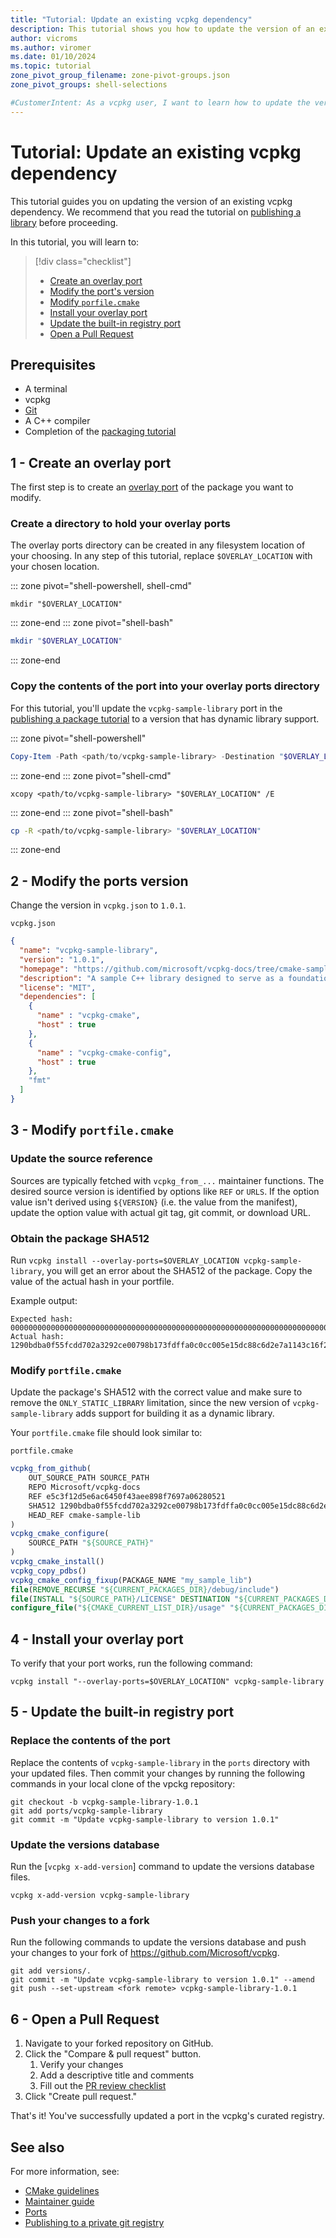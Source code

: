 ```yaml
---
title: "Tutorial: Update an existing vcpkg dependency"
description: This tutorial shows you how to update the version of an existing vcpkg dependency
author: vicroms
ms.author: viromer
ms.date: 01/10/2024
ms.topic: tutorial
zone_pivot_group_filename: zone-pivot-groups.json
zone_pivot_groups: shell-selections

#CustomerIntent: As a vcpkg user, I want to learn how to update the version of an existing vcpkg dependency
---
```


# Tutorial: Update an existing vcpkg dependency

This tutorial guides you on updating the version of an existing vcpkg
dependency.  We recommend that you read the tutorial on [publishing a
library](../get_started/get-started-adding-to-registry.md) before proceeding.

In this tutorial, you will learn to:

> [!div class="checklist"]
> * [Create an overlay port](#1---create-an-overlay-port)
> * [Modify the port's version](#2---modify-the-ports-version)
> * [Modify `porfile.cmake`](#3---modify-portfilecmake)
> * [Install your overlay port](#4---install-your-overlay-port)
> * [Update the built-in registry port](#5---update-the-built-in-registry-port)
> * [Open a Pull Request](#6---open-a-pull-request)

## Prerequisites

* A terminal
* vcpkg
* [Git](<https://git-scm.com/downloads>)
* A C++ compiler
* Completion of the [packaging
  tutorial](../get_started/get-started-packaging.md)

## 1 - Create an overlay port

The first step is to create an [overlay port](../concepts/overlay-ports.md) of
the package you want to modify.

### Create a directory to hold your overlay ports

The overlay ports directory can be created in any filesystem location of your
choosing. In any step of this tutorial, replace `$OVERLAY_LOCATION` with your
chosen location.

::: zone pivot="shell-powershell, shell-cmd"

```console
mkdir "$OVERLAY_LOCATION"
```

::: zone-end
::: zone pivot="shell-bash"

```bash
mkdir "$OVERLAY_LOCATION"
```

::: zone-end

### Copy the contents of the port into your overlay ports directory

For this tutorial, you'll update the `vcpkg-sample-library` port in the
[publishing a package
tutorial](../get_started/get-started-adding-to-registry.md) to a version that
has dynamic library support.

::: zone pivot="shell-powershell"

```powershell
Copy-Item -Path <path/to/vcpkg-sample-library> -Destination "$OVERLAY_LOCATION" -Recurse
```

::: zone-end
::: zone pivot="shell-cmd"

```console
xcopy <path/to/vcpkg-sample-library> "$OVERLAY_LOCATION" /E
```

::: zone-end
::: zone pivot="shell-bash"

```bash
cp -R <path/to/vcpkg-sample-library> "$OVERLAY_LOCATION"
```

::: zone-end

## 2 - Modify the ports version

Change the version in `vcpkg.json` to `1.0.1`.

`vcpkg.json`

```json
{
  "name": "vcpkg-sample-library",
  "version": "1.0.1",
  "homepage": "https://github.com/microsoft/vcpkg-docs/tree/cmake-sample-lib",
  "description": "A sample C++ library designed to serve as a foundational example for a tutorial on packaging libraries with vcpkg.",
  "license": "MIT",
  "dependencies": [
    {
      "name" : "vcpkg-cmake",
      "host" : true
    },
    {
      "name" : "vcpkg-cmake-config",
      "host" : true
    },
    "fmt"
  ]
}
```

## 3 - Modify `portfile.cmake`

### Update the source reference

Sources are typically fetched with `vcpkg_from_...` maintainer functions.
The desired source version is identified by options like `REF` or `URLS`.
If the option value isn't derived using `${VERSION}` (i.e. the value from the manifest),
update the option value with actual git tag, git commit, or download URL.

### Obtain the package SHA512

Run `vcpkg install --overlay-ports=$OVERLAY_LOCATION vcpkg-sample-library`, you
will get an error about the SHA512 of the package. Copy the value of the actual
hash in your portfile.

Example output:

```Console
Expected hash: 00000000000000000000000000000000000000000000000000000000000000000000000000000000000000000000000000000000000000000000000000000000
Actual hash: 1290bdba0f55fcdd702a3292ce00798b173fdffa0c0cc005e15dc88c6d2e7a1143c16f29fde0647b8bddd01a7c97299cc845f7dff22811a3326cf7c69f5957f3
```

### Modify `portfile.cmake`

Update the package's SHA512 with the correct value and make sure to remove the
`ONLY_STATIC_LIBRARY` limitation, since the new version of
`vcpkg-sample-library` adds support for building it as a dynamic library.

Your `portfile.cmake` file should look similar to:

`portfile.cmake`

```cmake
vcpkg_from_github(
    OUT_SOURCE_PATH SOURCE_PATH
    REPO Microsoft/vcpkg-docs
    REF e5c3f12d5e6ac6450f43aee898f7697a06280521
    SHA512 1290bdba0f55fcdd702a3292ce00798b173fdffa0c0cc005e15dc88c6d2e7a1143c16f29fde0647b8bddd01a7c97299cc845f7dff22811a3326cf7c69f5957f3
    HEAD_REF cmake-sample-lib
)
vcpkg_cmake_configure(
    SOURCE_PATH "${SOURCE_PATH}"
)
vcpkg_cmake_install()
vcpkg_copy_pdbs()
vcpkg_cmake_config_fixup(PACKAGE_NAME "my_sample_lib")
file(REMOVE_RECURSE "${CURRENT_PACKAGES_DIR}/debug/include")
file(INSTALL "${SOURCE_PATH}/LICENSE" DESTINATION "${CURRENT_PACKAGES_DIR}/share/${PORT}" RENAME copyright)
configure_file("${CMAKE_CURRENT_LIST_DIR}/usage" "${CURRENT_PACKAGES_DIR}/share/${PORT}/usage" COPYONLY)
```

## 4 - Install your overlay port

To verify that your port works, run the following command:

`vcpkg install "--overlay-ports=$OVERLAY_LOCATION" vcpkg-sample-library`

## 5 - Update the built-in registry port

### Replace the contents of the port

Replace the contents of `vcpkg-sample-library` in the `ports` directory with
your updated files. Then commit your changes by running the following commands
in your local clone of the vpckg repository:

```Console
git checkout -b vcpkg-sample-library-1.0.1
git add ports/vcpkg-sample-library
git commit -m "Update vcpkg-sample-library to version 1.0.1"
```

### Update the versions database

Run the [`vcpkg x-add-version`] command to update the versions database files.

```Console
vcpkg x-add-version vcpkg-sample-library
```

### Push your changes to a fork

Run the following commands to update the versions database and push your changes
to your fork of <https://github.com/Microsoft/vcpkg>.

```Console
git add versions/.
git commit -m "Update vcpkg-sample-library to version 1.0.1" --amend
git push --set-upstream <fork remote> vcpkg-sample-library-1.0.1
```

## 6 - Open a Pull Request

1. Navigate to your forked repository on GitHub.
1. Click the "Compare & pull request" button.
   1. Verify your changes
   1. Add a descriptive title and comments
   1. Fill out the [PR review checklist](../contributing/pr-review-checklist.md)
1. Click "Create pull request."

That's it! You've successfully updated a port in the vcpkg's curated registry.

## See also

For more information, see:

* [CMake guidelines](../contributing/cmake-guidelines.md)
* [Maintainer guide](../contributing/maintainer-guide.md)
* [Ports](../concepts/ports.md)
* [Publishing to a private git registry](../produce/publish-to-a-git-registry.md)
